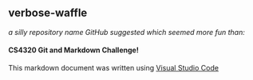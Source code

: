 ## verbose-waffle
*a silly repository name GitHub suggested which seemed more fun than:*

#### CS4320 Git and Markdown Challenge!

This markdown document was written using [Visual Studio Code](https://code.visualstudio.com/)

